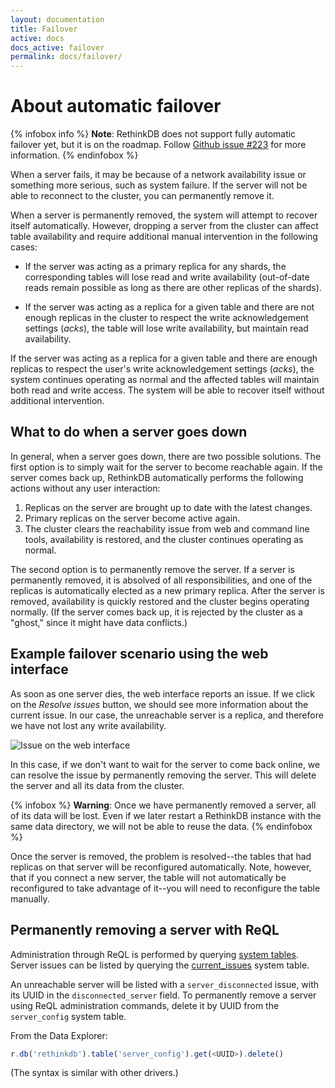 ```yaml
---
layout: documentation
title: Failover
active: docs
docs_active: failover
permalink: docs/failover/
---
```

# About automatic failover #
{% infobox info %}
__Note__: RethinkDB does not support fully automatic failover yet, but it is on
the roadmap. Follow [Github
issue #223](https://github.com/rethinkdb/rethinkdb/issues/223) for more information.
{% endinfobox %}

When a server fails, it may be because of a network availability issue or something more serious, such as system failure. If the server will not be able to reconnect to the cluster, you can permanently remove it.

When a server is permanently removed, the system will attempt to recover itself automatically. However, dropping a server from the cluster can affect table availability and require additional manual intervention in the following cases:

- If the server was acting as a primary replica for any shards, the corresponding tables will lose read and write availability (out-of-date reads remain possible as long as there are other replicas of the shards).

- If the server was acting as a replica for a given table and there are not
  enough replicas in the cluster to respect the write acknowledgement
  settings (_acks_), the table will lose write availability, but maintain read
  availability. 

If the server was acting as a replica for a given table and there are enough replicas to respect the user's write acknowledgement settings (_acks_), the system continues operating as normal and the affected tables will maintain both read and write access. The system will be able to recover itself without additional intervention.

## What to do when a server goes down ##

In general, when a server goes down, there are two possible solutions. The first option is to simply wait for the server to become reachable again. If the server comes back up, RethinkDB automatically performs the following actions without any user interaction:

1. Replicas on the server are brought up to date with the latest changes. 
2. Primary replicas on the server become active again. 
3. The cluster clears the reachability issue from web and command
line tools, availability is restored, and the cluster continues
operating as normal.

The second option is to permanently remove the server. If a server is permanently removed, it is absolved of all responsibilities, and one of the replicas is automatically elected as a new primary replica. After the server is removed, availability is quickly restored and the cluster begins operating normally. (If the server comes back up, it is rejected by the cluster as a "ghost," since it might have data conflicts.)

## Example failover scenario using the web interface ##

As soon as one server dies, the web interface reports an issue. If we click on the _Resolve issues_ button, we should see more information
about the current issue. In our case, the unreachable server is a replica, and therefore we have not lost any write availability.

![Issue on the web interface](/assets/images/docs/administration/failover2.png)

In this case, if we don't want to wait for the server to come back online, we
can resolve the issue by permanently removing the server. This will delete the
server and all its data from the cluster.

{% infobox %}
__Warning__: Once we have permanently removed a server, all of its data will be
lost. Even if we later restart a RethinkDB instance with the same data
directory, we will not be able to reuse the data.
{% endinfobox %}

Once the server is removed, the problem is resolved--the tables that had replicas on that server will be reconfigured automatically. Note, however, that if you connect a new server, the table will not automatically be reconfigured to take advantage of it--you will need to reconfigure the table manually.

## Permanently removing a server with ReQL ##

Administration through ReQL is performed by querying [system tables](/docs/system-tables/). Server issues can be listed by querying the [current_issues](/docs/system-issues/) system table.

An unreachable server will be listed with a `server_disconnected` issue, with its UUID in the `disconnected_server` field. To permanently remove a server using ReQL administration commands, delete it by UUID from the `server_config` system table.

From the Data Explorer:

```js
r.db('rethinkdb').table('server_config').get(<UUID>).delete()
```

(The syntax is similar with other drivers.)
